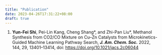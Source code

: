 ```yaml
---
title: "Publication"
date: 2023-04-26T17:31:22+08:00
draft: true
---
```



1. **Yun-Fei Shi**, Pei-Lin Kang, Cheng Shang*, and Zhi-Pan Liu*, Methanol Synthesis from CO2/CO Mixture on Cu–Zn Catalysts from Microkinetics-Guided Machine Learning Pathway Search, ***J. Am. Chem. Soc.*** 2022, 144, 29, 13401–13414, doi: https://doi.org/10.1021/jacs.2c06044
